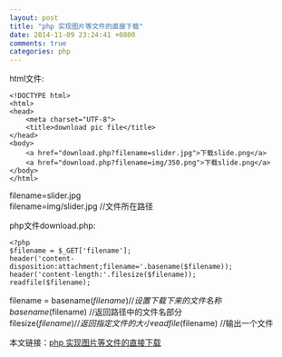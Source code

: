 ```yaml
---
layout: post
title: "php 实现图片等文件的直接下载"
date: 2014-11-09 23:24:41 +0800
comments: true
categories: php
---
```


html文件:

	<!DOCTYPE html>
	<html>
	<head>
		<meta charset="UTF-8">
		<title>download pic file</title>
	</head>
	<body>
		<a href="download.php?filename=slider.jpg">下载slide.png</a>
		<a href="download.php?filename=img/350.png">下载slide.png</a>
	</body>
	</html>


filename=slider.jpg  
filename=img/slider.jpg //文件所在路径

php文件download.php:

	<?php
	$filename = $_GET['filename'];
	header('content-disposition:attachment;filename='.basename($filename));
	header('content-length:'.filesize($filename));
	readfile($filename);

filename = basename($filename) //设置下载下来的文件名称  
basename($filename) //返回路径中的文件名部分  
filesize($filename) //返回指定文件的大小  
readfile($filename) //输出一个文件




本文链接：[php 实现图片等文件的直接下载](http://mirrur.github.io/blog/2014/11/09/php-shi-xian-tu-pian-deng-wen-jian-de-zhi-jie-xia-zai)
